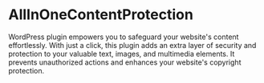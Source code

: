 # AllInOneContentProtection
WordPress plugin empowers you to safeguard your website's content effortlessly. With just a click, this plugin adds an extra layer of security and protection to your valuable text, images, and multimedia elements. It prevents unauthorized actions and enhances your website's copyright protection.
